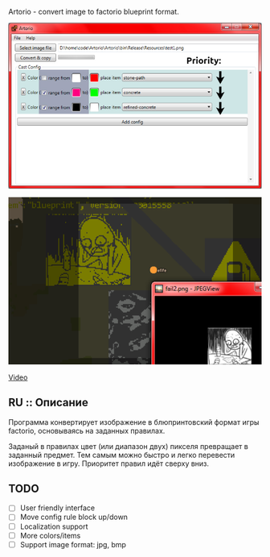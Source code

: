 ﻿Artorio - convert image to factorio blueprint format.

![img](art/Artorio_2019-04-10_10-34-25.jpg)

![img](art/sample1.png)

[Video](https://youtu.be/e7S25XknIVE)

## RU :: Описание

Программа конвертирует изображение в блюпринтовский формат игры factorio, основываясь на заданных правилах.

Заданый в правилах цвет (или диапазон двух) пикселя превращает в заданный предмет. Тем самым можно быстро и легко перевести изображение в игру. Приоритет правил идёт сверху вниз.

## TODO

- [ ] User friendly interface
- [ ] Move config rule block up/down
- [ ] Localization support
- [ ] More colors/items
- [ ] Support image format: jpg, bmp
